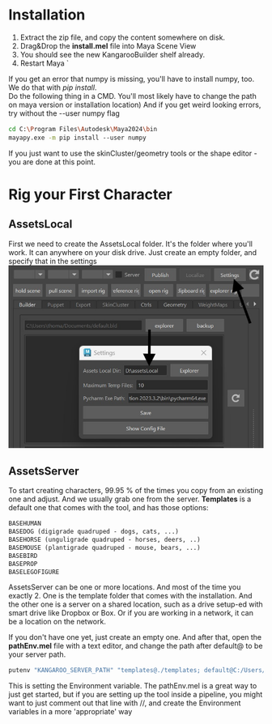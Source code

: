 # Installation

1. Extract the zip file, and copy the content somewhere on disk.
2. Drag&Drop the **install.mel** file into Maya Scene View
3. You should see the new KangarooBuilder shelf already.
4. Restart Maya
`

If you get an error that numpy is missing, you'll have to install numpy, too.
We do that with *pip install*.  
Do the following thing in a CMD. You'll most likely have to  change the path on maya version or installation location)
And if you get weird looking errors, try without the --user numpy flag
```bash
cd C:\Program Files\Autodesk\Maya2024\bin 
mayapy.exe -m pip install ‐‐user numpy
```

If you just want to use the skinCluster/geometry tools or the shape editor - you are done at this point.


# Rig your First Character

## AssetsLocal
First we need to create the AssetsLocal folder. It's the folder where you'll work. 
It can anywhere on your disk drive. Just create an empty folder, and specify that in the settings  
![Alt text](images/settingAssetsLocal.jpg)

## AssetsServer
To start creating characters, 99.95 % of the times you copy from an existing one and adjust.
And we usually grab one from the server. **Templates** is a default one that comes with the tool, and has those options:
```commandline
BASEHUMAN
BASEDOG (digigrade quadruped - dogs, cats, ...)
BASEHORSE (unguligrade quadruped - horses, deers, ..) 
BASEMOUSE (plantigrade quadruped - mouse, bears, ...)
BASEBIRD
BASEPROP 
BASELEGOFIGURE
```




AssetsServer can be one or more locations. And most of the time you exactly 2.
One is the template folder that comes with the installation. And the other one is a server on a shared location, such as a drive setup-ed with smart drive like Dropbox or Box.
Or if you are working in a network, it can be a location on the network. 

If you don't have one yet, just create an empty one.
And after that, open the **pathEnv.mel** file with a text editor, and change the path after default@ to be your server path.
```bash
putenv "KANGAROO_SERVER_PATH" "templates@./templates; default@C:/Users/thoma/Dropbox/assetsServer";
```
This is setting the Environment variable. The pathEnv.mel is a great way to just get started, but if you are setting up the tool inside a pipeline, you might want to just comment out that line with //, and 
create the Environment variables in a more 'appropriate' way
